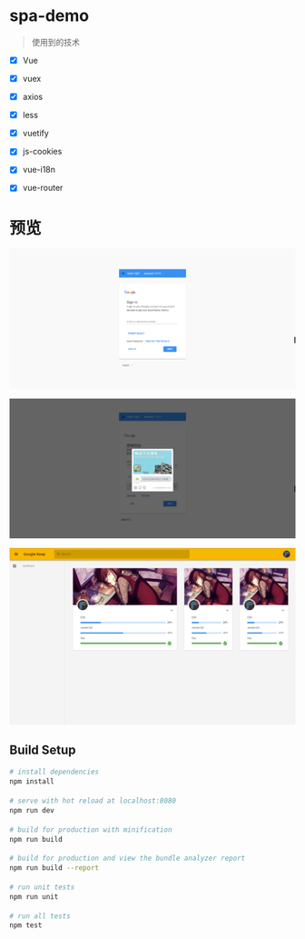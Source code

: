# spa-demo
> 使用到的技术
- [x] Vue

- [x] vuex

- [x] axios

- [x] less

- [x] vuetify

- [x] js-cookies

- [x] vue-i18n

- [x] vue-router



# 预览
![](./doc/devPic/login_01.png)

![](./doc/devPic/login_02.png)

![](./doc/devPic/home_01.png)


## Build Setup

``` bash
# install dependencies
npm install

# serve with hot reload at localhost:8080
npm run dev

# build for production with minification
npm run build

# build for production and view the bundle analyzer report
npm run build --report

# run unit tests
npm run unit

# run all tests
npm test
```
